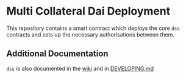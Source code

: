 # Multi Collateral Dai Deployment

This repository contains a smart contract which deploys the core `dss` contracts and sets up the necessary authorisations between them.

## Additional Documentation

`dss` is also documented in the [wiki](https://github.com/makerdao/dss/wiki) and in [DEVELOPING.md](https://github.com/makerdao/dss/blob/master/DEVELOPING.md)
